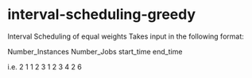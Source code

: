 # interval-scheduling-greedy
Interval Scheduling of equal weights
Takes input in the following format:

Number_Instances
Number_Jobs
start_time end_time

i.e.
2
1
1 2
3
1 2
3 4
2 6
